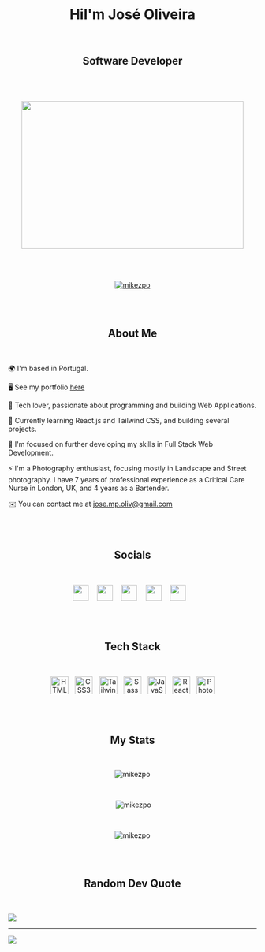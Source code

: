 <h1 align="center">Hi<img src="https://user-images.githubusercontent.com/18350557/176309783-0785949b-9127-417c-8b55-ab5a4333674e.gif" alt="">I'm José Oliveira</h1>

<br>

<h2 align="center">Software Developer</h2>

<br>
<br>
<br>

<div align="center">
  <img src="https://media.giphy.com/media/dWesBcTLavkZuG35MI/giphy.gif" width="450" height="300"/>
</div>

<br>
<br>
<br>

<p align="center"> <a href="https://twitter.com/mikezpo" target="blank"><img src="https://img.shields.io/twitter/follow/mikezpo?logo=twitter&style=for-the-badge" alt="mikezpo" /></a> </p>

<br>
<br>

<h2 align="center">About Me</h2>

<br>

  🌍 I'm based in Portugal.

  🖥️ See my portfolio [here](https://joseoliveira.netlify.app/)

  🚀 Tech lover, passionate about programming and building Web Applications.

  🧠 Currently learning React.js and Tailwind CSS, and building several projects.

  🤝 I'm focused on further developing my skills in Full Stack Web Development.

  ⚡ I'm a Photography enthusiast, focusing mostly in Landscape and Street photography. I have 7 years of professional experience as a Critical Care Nurse in London, UK, and 4 years as a Bartender.

  ✉️ You can contact me at jose.mp.oliv@gmail.com

<br>
<br>

<h2 align="center">Socials</h2>

<br>

  <p align="center">
  <a href="https://www.linkedin.com/in/jose-oliveira-735835216/" target="_blank" rel="noreferrer"><img src="https://raw.githubusercontent.com/danielcranney/readme-generator/main/public/icons/socials/linkedin.svg" width="32" height="32" /></a> &#8196&#8196
  <a href="https://www.twitter.com/Mikezpo" target="_blank" rel="noreferrer"><img src="https://raw.githubusercontent.com/danielcranney/readme-generator/main/public/icons/socials/twitter.svg" width="32" height="32" /></a> &#8196&#8196
  <a href="https://discord.com/users/Mikezpo#5697" target="_blank" rel="noreferrer"><img src="https://raw.githubusercontent.com/danielcranney/readme-generator/main/public/icons/socials/discord.svg" width="32" height="32" /></a> &#8196&#8196
  <a href="https://www.codepen.io/Mikezpo" target="_blank" rel="noreferrer"><img src="https://raw.githubusercontent.com/danielcranney/readme-generator/main/public/icons/socials/codepen-dark.svg" width="32" height="32" /></a> &#8196&#8196
  <a href="http://www.instagram.com/oliveira_zm/" target="_blank" rel="noreferrer"><img src="https://raw.githubusercontent.com/danielcranney/readme-generator/main/public/icons/socials/instagram.svg" width="32" height="32" /></a> &#8196&#8196
  </p>

<br>
<br>

<h2 align="center">Tech Stack</h2>

<br>

<p align="center">
  <a href="https://developer.mozilla.org/en-US/docs/Glossary/HTML5" target="_blank" rel="noreferrer"><img src="https://raw.githubusercontent.com/danielcranney/readme-generator/main/public/icons/skills/html5-colored.svg" width="36" height="36" alt="HTML5" /></a>&#8196&#8196
  <a href="https://www.w3.org/TR/CSS/#css" target="_blank" rel="noreferrer"><img src="https://raw.githubusercontent.com/danielcranney/readme-generator/main/public/icons/skills/css3-colored.svg" width="36" height="36" alt="CSS3" /></a>&#8196&#8196
  <a href="https://tailwindcss.com/" target="_blank" rel="noreferrer"><img src="https://raw.githubusercontent.com/danielcranney/readme-generator/main/public/icons/skills/tailwindcss-colored.svg" width="36" height="36" alt="TailwindCSS" /></a>&#8196&#8196
  <a href="https://sass-lang.com/" target="_blank" rel="noreferrer"><img src="https://raw.githubusercontent.com/danielcranney/readme-generator/main/public/icons/skills/sass-colored.svg" width="36" height="36" alt="Sass" /></a>&#8196&#8196
  <a href="https://developer.mozilla.org/en-US/docs/Web/JavaScript" target="_blank" rel="noreferrer"><img src="https://raw.githubusercontent.com/danielcranney/readme-generator/main/public/icons/skills/javascript-colored.svg" width="36" height="36" alt="JavaScript" /></a>&#8196&#8196
  <a href="https://reactjs.org/" target="_blank" rel="noreferrer"><img src="https://raw.githubusercontent.com/danielcranney/readme-generator/main/public/icons/skills/react-colored.svg" width="36" height="36" alt="React" /></a>&#8196&#8196
  <a href="https://www.adobe.com/uk/products/photoshop.html" target="_blank" rel="noreferrer"><img src="https://raw.githubusercontent.com/danielcranney/readme-generator/main/public/icons/skills/photoshop-colored-dark.svg" width="36" height="36" alt="Photoshop" /></a>
</p>

<br>
<br>


<h2 align="center">My Stats</h2>

<br>

<p align="center"> <img theme=dark&background=000000 src="https://github-readme-stats.vercel.app/api/top-langs?username=mikezpo&show_icons=true&locale=en&layout=compact&theme=react&hide_border=true" alt="mikezpo" /></p>

<br>

<p align="center">&nbsp;<img src="https://github-readme-stats.vercel.app/api?username=mikezpo&show_icons=true&locale=en&theme=react&hide_border=true" alt="mikezpo" /></p>

<br>

<p align="center"><img src="http://github-readme-streak-stats.herokuapp.com?user=mikezpo&theme=react&hide_border=true" alt="mikezpo" /></p>

<br>
<br>

<h2 align="center">Random Dev Quote</h2>

<br>

![](https://quotes-github-readme.vercel.app/api?theme=nord)
<!-- [![Readme Quotes](https://quotes-github-readme.vercel.app/api?theme=nord&theme=dark)](https://github.com/piyushsuthar/github-readme-quotes) -->

---
[![](https://visitcount.itsvg.in/api?id=Mikezpo&icon=2&color=1)](https://visitcount.itsvg.in)
